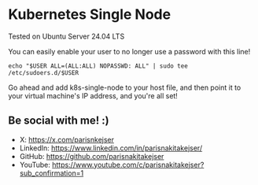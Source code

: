 # Kubernetes Single Node

Tested on Ubuntu Server 24.04 LTS

You can easily enable your user to no longer use a password with this line!

```
echo "$USER ALL=(ALL:ALL) NOPASSWD: ALL" | sudo tee /etc/sudoers.d/$USER
```

Go ahead and add k8s-single-node to your host file, and then point it to your virtual machine's IP address, and you're all set!

## Be social with me! :)
- X: https://x.com/parisnkejser
- LinkedIn: https://www.linkedin.com/in/parisnakitakejser/
- GitHub: https://github.com/parisnakitakejser
- YouTube: https://www.youtube.com/c/parisnakitakejser?sub_confirmation=1